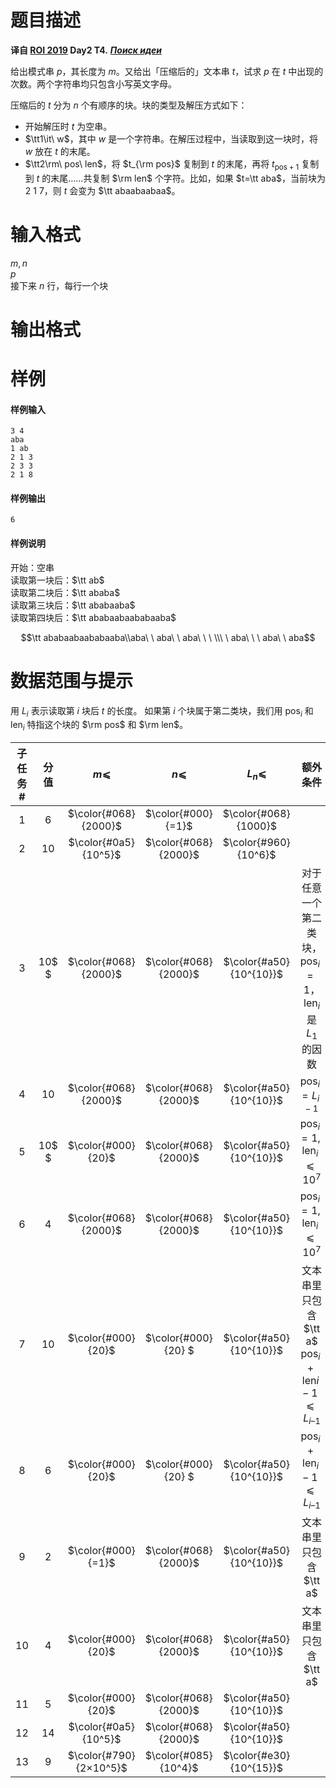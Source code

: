 
# 题目描述

**译自 [ROI 2019](http://neerc.ifmo.ru/school/archive/2018-2019.html) Day2 T4.** ***[Поиск идеи](http://neerc.ifmo.ru/school/archive/2018-2019/ru-olymp-roi-2019-day2.pdf)***

给出模式串 $p$，其长度为 $m$。又给出「压缩后的」文本串 $t$，试求 $p$ 在 $t$ 中出现的次数。两个字符串均只包含小写英文字母。

压缩后的 $t$ 分为 $n$ 个有顺序的块。块的类型及解压方式如下：

+ 开始解压时 $t$ 为空串。
+ $\tt1\it\ w$，其中 $w$ 是一个字符串。在解压过程中，当读取到这一块时，将 $w$ 放在 $t$ 的末尾。
+ $\tt2\rm\ pos\ len$，将 $t_{\rm pos}$ 复制到 $t$ 的末尾，再将 $t_{\mathrm{pos}+1}$ 复制到 $t$ 的末尾……共复制 $\rm len$ 个字符。比如，如果 $t=\tt aba$，当前块为 $2\ 1\ 7$，则 $t$ 会变为 $\tt abaabaabaa$。




# 输入格式

$m,n$  
$p$  
接下来 $n$ 行，每行一个块

# 输出格式



# 样例

#### 样例输入
```plain
3 4
aba
1 ab
2 1 3
2 3 3
2 1 8
```

#### 样例输出
```plain
6
```

#### 样例说明
开始：空串  
读取第一块后：$\tt ab$  
读取第二块后：$\tt ababa$  
读取第三块后：$\tt ababaaba$  
读取第四块后：$\tt ababaabaababaaba$

$$\tt ababaabaababaaba\\aba\ \ aba\ \ aba\ \ \ \\\ \ aba\ \ \ aba\ \ aba$$

# 数据范围与提示

用 $L_i$ 表示读取第 $i$ 块后 $t$ 的长度。
如果第 $i$ 个块属于第二类块，我们用 $\mathrm{pos}_i$ 和 $\mathrm{len}_i$ 特指这个块的 $\rm pos$ 和 $\rm len$。

|子任务 #|分值|$m⩽$|$n⩽$|$L_n⩽$|额外条件|
|:------:|:--:|:--:|:--:|:----:|:------:|
|1|6|$\color{#068}{2000}$|$\color{#000}{=1}$|$\color{#068}{1000}$||
|2|10|$\color{#0a5}{10^5}$|$\color{#068}{2000}$|$\color{#960}{10^6}$||
|3|10$ $|$\color{#068}{2000}$|$\color{#068}{2000}$|$\color{#a50}{10^{10}}$|对于任意一个第二类块，<br> $\mathrm{pos}_i=1$，$\mathrm{len}_i$ 是 $L_1$ 的因数|
|4|10|$\color{#068}{2000}$|$\color{#068}{2000}$|$\color{#a50}{10^{10}}$|$\mathrm{pos}_i = L_{i−1}$|
|5|10$ $|$\color{#000}{20}$|$\color{#068}{2000}$|$\color{#a50}{10^{10}}$|$\mathrm{pos}_i=1, \mathrm{len}_i⩽10^7$|
|6|4|$\color{#068}{2000}$|$\color{#068}{2000}$|$\color{#a50}{10^{10}}$|$\mathrm{pos}_i=1, \mathrm{len}_i⩽10^7$|
|7|10|$\color{#000}{20}$|$\color{#000}{20} $|$\color{#a50}{10^{10}}$|文本串里只包含 $\tt a$<br>$\mathrm{pos}_i+\mathrm{len}i-1⩽L_{i–1}$|
|8|6|$\color{#000}{20}$|$\color{#000}{20} $|$\color{#a50}{10^{10}}$|$\mathrm{pos}_i+\mathrm{len}_i-1⩽L_{i–1}$|
|9|2|$\color{#000}{=1}$|$\color{#068}{2000}$|$\color{#a50}{10^{10}}$|文本串里只包含 $\tt a$|
|10|4|$\color{#000}{20}$|$\color{#068}{2000}$|$\color{#a50}{10^{10}}$|文本串里只包含 $\tt a$|
|11|5|$\color{#000}{20}$|$\color{#068}{2000}$|$\color{#a50}{10^{10}}$||
|12|14|$\color{#0a5}{10^5}$|$\color{#068}{2000}$|$\color{#a50}{10^{10}}$||
|13|9|$\color{#790}{2×10^5}$|$\color{#085}{10^4}$|$\color{#e30}{10^{15}}$||


